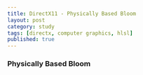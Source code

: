 ```yaml
---
title: DirectX11 - Physically Based Bloom
layout: post
category: study
tags: [directx, computer graphics, hlsl]
published: true
---
```


### Physically Based Bloom 

